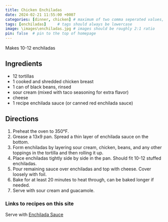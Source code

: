 ```yaml
---
title: Chicken Enchiladas
date: 2024-02-21 11:55:00 +0007 
categories: [dinner, chicken] # maximum of two comma seperated values, recipes are organized in folders based on the category
tags: [enchiladas]     # tags should always be lowercase
image: \images\enchiladas.jpg # images should be roughly 2:1 ratio
pin: false  # pin to the top of homepage
---
```


Makes 10-12 enchiladas

## Ingredients

* 12 tortillas
* 1 cooked and shredded chicken breast
* 1 can of black beans, rinsed
* sour cream (mixed with taco seasoning for extra flavor)
* cheese
* 1 recipe enchilada sauce (or canned red enchilada sauce)


## Directions

1. Preheat the oven to 350&deg;F.
2. Grease a 13x9 pan. Spread a thin layer of enchilada sauce on the bottom.
3. Form enchiladas by layering sour cream, chicken, beans, and any other toppings in the tortilla and then rolling it up.
4. Place enchiladas tightly side by side in the pan. Should fit 10-12 stuffed enchiladas.
5. Pour remaining sauce over enchiladas and top with cheese. Cover loosely with foil.
6. Bake for at least 20 minutes to heat through, can be baked longer if needed.
7. Serve with sour cream and guacamole.

### Links to recipes on this site
Serve with [Enchilada Sauce](/recipes/Enchilada-Sauce/)

